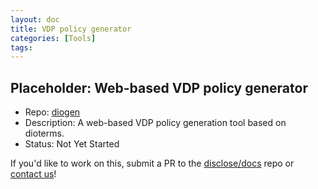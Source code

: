 ```yaml
---
layout: doc
title: VDP policy generator
categories: [Tools]
tags: 
---
```

## Placeholder: Web-based VDP policy generator

- Repo: [diogen](https://github.com/disclose/diogen)
- Description: A web-based VDP policy generation tool based on dioterms.
- Status: Not Yet Started

If you'd like to work on this, submit a PR to the [disclose/docs](https://github.com/disclose/docs) repo or [contact us](https://disclose.io/contact/)!